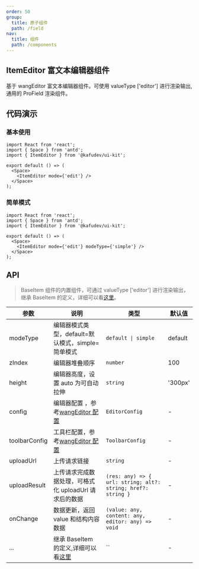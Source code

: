 ```yaml
---
order: 50
group:
  title: 原子组件
  path: /field
nav:
  title: 组件
  path: /components
---
```


## ItemEditor 富文本编辑器组件

基于 wangEditor 富文本编辑器组件。可使用 valueType ['editor'] 进行渲染输出, 通用的 ProField 渲染组件。

## 代码演示

### 基本使用

```tsx
import React from 'react';
import { Space } from 'antd';
import { ItemEditor } from '@kafudev/ui-kit';

export default () => (
  <Space>
    <ItemEditor mode={'edit'} />
  </Space>
);
```

### 简单模式

```tsx
import React from 'react';
import { Space } from 'antd';
import { ItemEditor } from '@kafudev/ui-kit';

export default () => (
  <Space>
    <ItemEditor mode={'edit'} modeType={'simple'} />
  </Space>
);
```

## API

> BaseItem 组件的内置组件，可通过 valueType ['editor'] 进行渲染输出，继承 BaseItem 的定义，详细可以看[这里](/components/base-item)。

| 参数 | 说明 | 类型 | 默认值 |
| --- | --- | --- | --- |
| modeType | 编辑器模式类型，default=默认模式，simple=简单模式 | `default \| simple` | default |
| zIndex | 编辑器堆叠顺序 | `number` | 100 |
| height | 编辑器高度，设置 auto 为可自动拉伸 | `string` | '300px' |
| config | 编辑器配置 ，参考[wangEditor 配置](https://www.wangeditor.com/v5/editor-config.html) | `EditorConfig` | - |
| toolbarConfig | 工具栏配置，参考[wangEditor 配置](https://www.wangeditor.com/v5/toolbar-config.html) | `ToolbarConfig` | - |
| uploadUrl | 上传请求链接 | `string` | - |
| uploadResult | 上传请求完成数据处理，可格式化 uploadUrl 请求后的数据 | `(res: any) => { url: string; alt?: string; href?: string }` | - |
| onChange | 数据更新，返回 value 和结构内容数据 | `(value: any, content: any, editor: any) => void` | - |
| ... | 继承 BaseItem 的定义,详细可以看[这里](/components/base-item) | `` | - |
